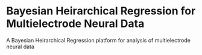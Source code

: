 # Bayesian Heirarchical Regression for Multielectrode Neural Data
A Bayesian Heirarchical Regression platform for analysis of multielectrode neural data
